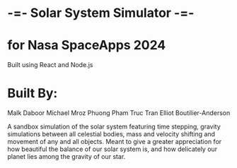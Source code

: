 # -=- Solar System Simulator -=-
# for Nasa SpaceApps 2024
Built using React and Node.js

# Built By:
Malk Daboor
Michael Mroz
Phuong Pham
Truc Tran
Elliot Boutilier-Anderson

A sandbox simulation of the solar system featuring time stepping, gravity simulations between all celestial bodies, mass and velocity shifting and movement of any and all objects.
Meant to give a greater appreciation for how beautiful the balance of our solar system is, and how delicately our planet lies among the gravity of our star.
